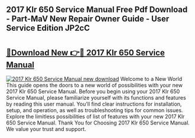 ## 2017 Klr 650 Service Manual Free Pdf Download - Part-MaV New Repair Owner Guide - User Service Edition JP2cC

# <h2><a href="http://bc3089.oget.top/?id=2017+Klr+650+Service+Manual">🔗Download New 👉🔴 2017 Klr 650 Service Manual</a></h2>

[![2017 Klr 650 Service Manual new download](https://i.imgur.com/5g1atiW.png)](http://bc3089.oget.top/?id=2017+Klr+650+Service+Manual)
Welcome to a New World This guide opens the doors to a new world of possibilities with your new 2017 Klr 650 Service Manual. Before you begin using your 2017 Klr 650 Service Manual, please familiarize yourself with its functions and features by reading this user manual. You'll find clear instructions for installation, setup, and operation, as well as troubleshooting tips for common issues. Explore the limitless possibilities of list of features with your new 2017 Klr 650 Service Manual. Thank You for Choosing 2017 Klr 650 Service Manual. We value your trust and support.
